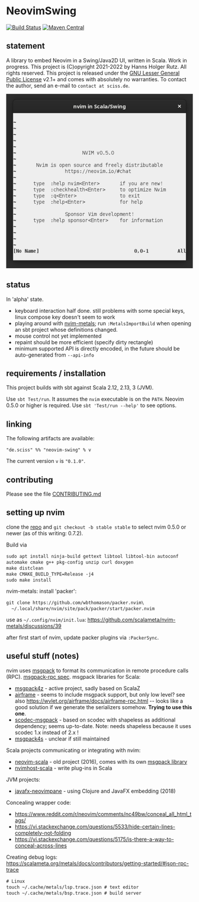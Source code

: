 # NeovimSwing

[![Build Status](https://github.com/Sciss/NeovimSwing/workflows/Scala%20CI/badge.svg?branch=main)](https://github.com/Sciss/NeovimSwing/actions?query=workflow%3A%22Scala+CI%22)
[![Maven Central](https://maven-badges.herokuapp.com/maven-central/de.sciss/neovim-swing_2.13/badge.svg)](https://maven-badges.herokuapp.com/maven-central/de.sciss/neovim-swing_2.13)

## statement

A library to embed Neovim in a Swing/Java2D UI, written in Scala. Work in progress.
This project is (C)opyright 2021-2022
by Hanns Holger Rutz. All rights reserved. This project is released under 
the [GNU Lesser General Public License](https://github.com/Sciss/NeovimSwing/raw/main/LICENSE) v2.1+ and comes with
absolutely no warranties. To contact the author, send an e-mail to `contact at sciss.de`.

![screenshot](screenshot.png)

## status

In 'alpha' state.

- keyboard interaction half done. still problems with some special keys, linux compose key doesn't seem to work
- playing around with [nvim-metals](https://github.com/scalameta/nvim-metals/); run `:MetalsImportBuild` when opening 
  an sbt project whose definitions changed.
- mouse control not yet implemented
- repaint should be more efficient (specify dirty rectangle)
- minimum supported API is directly encoded, in the future should be auto-generated from `--api-info`

## requirements / installation

This project builds with sbt against Scala 2.12, 2.13, 3 (JVM).

Use `sbt Test/run`. It assumes the `nvim` executable is on the `PATH`. Neovim 0.5.0 or higher is required.
Use `sbt 'Test/run --help'` to see options.

## linking

The following artifacts are available:

    "de.sciss" %% "neovim-swing" % v

The current version `v` is `"0.1.0"`.

## contributing

Please see the file [CONTRIBUTING.md](CONTRIBUTING.md)

## setting up nvim

clone the [repo](https://github.com/neovim/neovim/) and `git checkout -b stable stable` to select nvim 0.5.0 or
newer (as of this writing: 0.7.2).

Build via

    sudo apt install ninja-build gettext libtool libtool-bin autoconf automake cmake g++ pkg-config unzip curl doxygen
    make distclean
    make CMAKE_BUILD_TYPE=Release -j4
    sudo make install

nvim-metals: install 'packer':

    git clone https://github.com/wbthomason/packer.nvim\
      ~/.local/share/nvim/site/pack/packer/start/packer.nvim

use as `~/.config/nvim/init.lua`: https://github.com/scalameta/nvim-metals/discussions/39

after first start of nvim, update packer plugins via `:PackerSync`.

## useful stuff (notes)

nvim uses [msgpack](https://msgpack.org/) to format its communication in remote procedure calls (RPC).
[msgpack-rpc spec](https://github.com/msgpack-rpc/msgpack-rpc/blob/master/spec.md).
msgpack libraries for Scala:

- [msgpack4z](https://github.com/msgpack4z/msgpack4z-core) - active project, sadly based on ScalaZ
- [airframe](https://github.com/wvlet/airframe) - seems to include msgpack support, but only low level?
  see also https://wvlet.org/airframe/docs/airframe-rpc.html -- looks like a good solution if we generate
  the serializers somehow. **Trying to use this one**.
- [scodec-msgpack](https://github.com/xuwei-k/scodec-msgpack) - based on scodec with shapeless as additional 
   dependency; seems up-to-date. Note: needs shapeless because it uses
   scodec 1.x instead of 2.x !
- [msgpack4s](https://github.com/velvia/msgpack4s) - unclear if still maintained
  
Scala projects communicating or integrating with nvim:

- [neovim-scala](https://github.com/fuyumatsuri/neovim-scala) - old project (2016), comes with its own
  [msgpack library](https://github.com/fuyumatsuri/msgpack-rpc-scala)
- [nvimhost-scala](https://github.com/viniarck/nvimhost-scala) - write plug-ins in Scala

JVM projects:

- [javafx-neovimpane](https://github.com/jebberjeb/javafx-neovimpane) - using Clojure and JavaFX embedding (2018)

Concealing wrapper code:

- https://www.reddit.com/r/neovim/comments/nc49bw/conceal_all_html_tags/
- https://vi.stackexchange.com/questions/5533/hide-certain-lines-completely-not-folding
- https://vi.stackexchange.com/questions/5175/is-there-a-way-to-conceal-across-lines

Creating debug logs: https://scalameta.org/metals/docs/contributors/getting-started/#json-rpc-trace

    # Linux
    touch ~/.cache/metals/lsp.trace.json # text editor
    touch ~/.cache/metals/bsp.trace.json # build server
